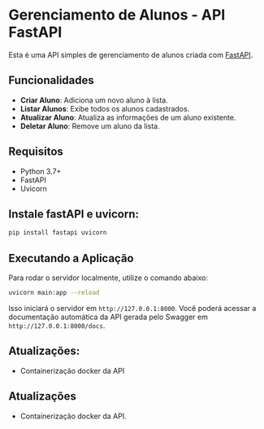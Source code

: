 
# Gerenciamento de Alunos - API FastAPI

Esta é uma API simples de gerenciamento de alunos criada com [FastAPI](https://fastapi.tiangolo.com/).

## Funcionalidades

- **Criar Aluno**: Adiciona um novo aluno à lista.
- **Listar Alunos**: Exibe todos os alunos cadastrados.
- **Atualizar Aluno**: Atualiza as informações de um aluno existente.
- **Deletar Aluno**: Remove um aluno da lista.

## Requisitos

- Python 3.7+
- FastAPI
- Uvicorn

## Instale fastAPI e uvicorn:
``` bash
pip install fastapi uvicorn
```

## Executando a Aplicação

Para rodar o servidor localmente, utilize o comando abaixo:
``` bash
uvicorn main:app --reload
```
Isso iniciará o servidor em ```http://127.0.0.1:8000```. Você poderá acessar a documentação automática da API gerada pelo Swagger em ```http://127.0.0.1:8000/docs```.
## Atualizações:
- Containerização docker da API

## Atualizações
- Containerização docker da API.



  



